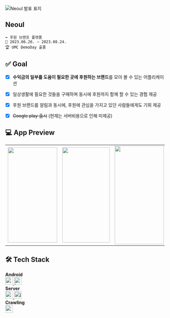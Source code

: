 
![Neoul 발표 표지](https://user-images.githubusercontent.com/92140163/266815180-4d1f5320-de3b-4e61-b4bf-6a5b9a469c61.png)

## Neoul
```
➡️ 후원 브랜프 플랫폼
📆 2023.06.26. ~ 2023.08.24.
🏆 UMC DemoDay 출품
```


## ✅ Goal
- [x] **수익금의 일부를 도움이 필요한 곳에 후원하는 브랜드**를 모아 볼 수 있는 어플리케이션
- [x] 일상생활에 필요한 것들을 구매하며 동시에 후원까지 함께 할 수 있는 경험 제공
- [x] 후원 브랜드를 알림과 동시에, 후원에 관심을 가지고 있던 사람들에게도 기회 제공
- [x] ~~Google play 출시~~ (현재는 서버비용으로 인해 미제공)


## 💻 App Preview
<table>
  <tr>
    <td><img src="https://user-images.githubusercontent.com/92140163/266815317-127c18ec-859c-4c28-8354-57afeac27423.png" width="156" height="300"></td>
    <td><img src="https://user-images.githubusercontent.com/92140163/266815325-487538d6-073c-4135-bb34-2b5872b4da38.png" width="150" height="300"></td>
    <td><img src="https://user-images.githubusercontent.com/92140163/266815331-c7ffe3c4-fbf4-4972-96d2-8a7dc98439d4.png" width="155" height="310"></td>
    <td><img src="https://user-images.githubusercontent.com/92140163/266815338-9638f910-3397-41b0-b16b-a0b61094e132.png" width="155" height="310"></td>
  </tr>
</table>






## 🛠️ Tech Stack
**Android**  
<a href="https://developer.android.com" target="_blank" rel="noreferrer"> <img src="http://img.shields.io/badge/-Android_Studio-3DDC84?style=for-the-badge&logo=Android%20Studio&logoColor=white" alt="android" height="24"/> </a> <!-- 안드로이드 -->
<a href="https://kotlinlang.org" target="_blank" rel="noreferrer"> <img src="http://img.shields.io/badge/-Kotlin-7f52ff?style=for-the-badge&logo=Kotlin&logoColor=white" alt="kotlin" height="24"/> </a> <!-- Kotlin -->  
**Server**  
<a href="https://spring.io/projects/spring-boot" target="_blank" rel="noreferrer"> <img src="https://img.shields.io/badge/springboot-6DB33F?style=for-the-badge&logo=springboot&logoColor=white" alt="springboot" height="24"/> </a> <!-- SpringBoot -->
<a href="https://www.java.com" target="_blank" rel="noreferrer"> <img src="https://img.shields.io/badge/java-007396?style=for-the-badge&logo=java&logoColor=white" alt="java" height="24"/> </a> <!-- Java -->  
**Crawling**  
<a href="https://www.python.org" target="_blank" rel="noreferrer"> <img src="https://img.shields.io/badge/python-3776AB?style=for-the-badge&logo=python&logoColor=white" alt="python" height="24"/> </a> <!-- Python -->
